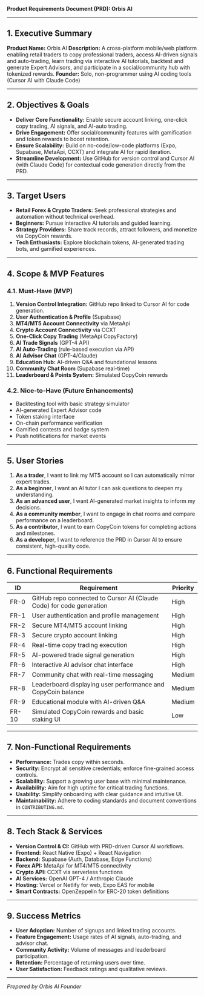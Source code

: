 **Product Requirements Document (PRD): Orbis AI**

---

## 1. Executive Summary

**Product Name:** Orbis AI
**Description:** A cross-platform mobile/web platform enabling retail traders to copy professional traders, access AI-driven signals and auto-trading, learn trading via interactive AI tutorials, backtest and generate Expert Advisors, and participate in a social/community hub with tokenized rewards.
**Founder:** Solo, non-programmer using AI coding tools (Cursor AI with Claude Code)

---

## 2. Objectives & Goals

* **Deliver Core Functionality:** Enable secure account linking, one-click copy trading, AI signals, and AI-auto trading.
* **Drive Engagement:** Offer social/community features with gamification and token rewards to boost retention.
* **Ensure Scalability:** Build on no-code/low-code platforms (Expo, Supabase, MetaApi, CCXT) and integrate AI for rapid iteration.
* **Streamline Development:** Use GitHub for version control and Cursor AI (with Claude Code) for contextual code generation directly from the PRD.

---

## 3. Target Users

* **Retail Forex & Crypto Traders:** Seek professional strategies and automation without technical overhead.
* **Beginners:** Pursue interactive AI tutorials and guided learning.
* **Strategy Providers:** Share track records, attract followers, and monetize via CopyCoin rewards.
* **Tech Enthusiasts:** Explore blockchain tokens, AI-generated trading bots, and gamified experiences.

---

## 4. Scope & MVP Features

### 4.1. Must-Have (MVP)

1. **Version Control Integration:** GitHub repo linked to Cursor AI for code generation.
2. **User Authentication & Profile** (Supabase)
3. **MT4/MT5 Account Connectivity** via MetaApi
4. **Crypto Account Connectivity** via CCXT
5. **One-Click Copy Trading** (MetaApi CopyFactory)
6. **AI Trade Signals** (GPT-4 API)
7. **AI Auto-Trading** (rule-based execution via API)
8. **AI Advisor Chat** (GPT-4/Claude)
9. **Education Hub:** AI-driven Q\&A and foundational lessons
10. **Community Chat Room** (Supabase real-time)
11. **Leaderboard & Points System:** Simulated CopyCoin rewards

### 4.2. Nice-to-Have (Future Enhancements)

* Backtesting tool with basic strategy simulator
* AI-generated Expert Advisor code
* Token staking interface
* On-chain performance verification
* Gamified contests and badge system
* Push notifications for market events

---

## 5. User Stories

1. **As a trader**, I want to link my MT5 account so I can automatically mirror expert trades.
2. **As a beginner**, I want an AI tutor I can ask questions to deepen my understanding.
3. **As an advanced user**, I want AI-generated market insights to inform my decisions.
4. **As a community member**, I want to engage in chat rooms and compare performance on a leaderboard.
5. **As a contributor**, I want to earn CopyCoin tokens for completing actions and milestones.
6. **As a developer**, I want to reference the PRD in Cursor AI to ensure consistent, high-quality code.

---

## 6. Functional Requirements

| ID    | Requirement                                                          | Priority |
| ----- | -------------------------------------------------------------------- | -------- |
| FR-0  | GitHub repo connected to Cursor AI (Claude Code) for code generation | High     |
| FR-1  | User authentication and profile management                           | High     |
| FR-2  | Secure MT4/MT5 account linking                                       | High     |
| FR-3  | Secure crypto account linking                                        | High     |
| FR-4  | Real-time copy trading execution                                     | High     |
| FR-5  | AI-powered trade signal generation                                   | High     |
| FR-6  | Interactive AI advisor chat interface                                | High     |
| FR-7  | Community chat with real-time messaging                              | Medium   |
| FR-8  | Leaderboard displaying user performance and CopyCoin balance         | Medium   |
| FR-9  | Educational module with AI-driven Q\&A                               | Medium   |
| FR-10 | Simulated CopyCoin rewards and basic staking UI                      | Low      |

---

## 7. Non-Functional Requirements

* **Performance:** Trades copy within seconds.
* **Security:** Encrypt all sensitive credentials; enforce fine-grained access controls.
* **Scalability:** Support a growing user base with minimal maintenance.
* **Availability:** Aim for high uptime for critical trading functions.
* **Usability:** Simplify onboarding with clear guidance and intuitive UI.
* **Maintainability:** Adhere to coding standards and document conventions in `CONTRIBUTING.md`.

---

## 8. Tech Stack & Services

* **Version Control & CI:** GitHub with PRD-driven Cursor AI workflows.
* **Frontend:** React Native (Expo) + React Navigation
* **Backend:** Supabase (Auth, Database, Edge Functions)
* **Forex API:** MetaApi for MT4/MT5 connectivity
* **Crypto API:** CCXT via serverless functions
* **AI Services:** OpenAI GPT-4 / Anthropic Claude
* **Hosting:** Vercel or Netlify for web, Expo EAS for mobile
* **Smart Contracts:** OpenZeppelin for ERC-20 token definitions

---

## 9. Success Metrics

* **User Adoption:** Number of signups and linked trading accounts.
* **Feature Engagement:** Usage rates of AI signals, auto-trading, and advisor chat.
* **Community Activity:** Volume of messages and leaderboard participation.
* **Retention:** Percentage of returning users over time.
* **User Satisfaction:** Feedback ratings and qualitative reviews.

---

*Prepared by Orbis AI Founder*
